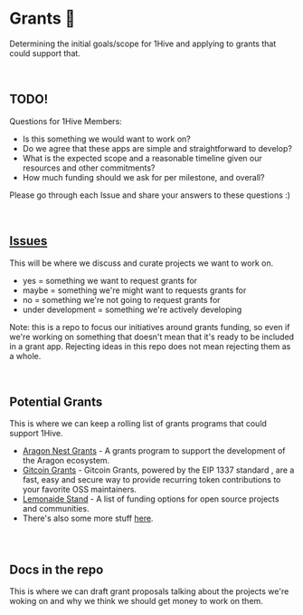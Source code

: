 # Grants 🍯

Determining the initial goals/scope for 1Hive and applying to grants that could support that. 

<br>

## TODO! 

Questions for 1Hive Members:
- Is this something we would want to work on?
- Do we agree that these apps are simple and straightforward to develop?
- What is the expected scope and a reasonable timeline given our resources and other commitments?
- How much funding should we ask for per milestone, and overall?

Please go through each Issue and share your answers to these questions :)

<br>

## [Issues](https://github.com/1Hive/grants/issues)

This will be where we discuss and curate projects we want to work on.
- yes = something we want to request grants for
- maybe = something we're might want to requests grants for
- no = something we're not going to request grants for
- under development = something we're actively developing

Note: this is a repo to focus our initiatives around grants funding, so even if we're working on something that doesn't mean that it's ready to be included in a grant app. Rejecting ideas in this repo does not mean rejecting them as a whole. 

<br>

## Potential Grants

This is where we can keep a rolling list of grants programs that could support 1Hive.

- [Aragon Nest Grants](https://github.com/aragon/nest) - A grants program to support the development of the Aragon ecosystem.
- [Gitcoin Grants](https://gitcoin.co/grants/) - Gitcoin Grants, powered by the EIP 1337 standard , are a fast, easy and secure way to provide recurring token contributions to your favorite OSS maintainers. 
- [Lemonaide Stand](https://github.com/nayafia/lemonade-stand) - A list of funding options for open source projects and communities.
- There's also some more stuff [here](https://github.com/1Hive/ideas/issues/4).

### 

<br>

## Docs in the repo

This is where we can draft grant proposals talking about the projects we're woking on and why we think we should get money to work on them. 

<br>
